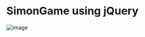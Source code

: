 
# SimonGame using jQuery
![image](https://github.com/was-siri-us/SimonGame_jQuery/assets/116163817/41012689-b3a1-4c44-ac35-693dec903752)
